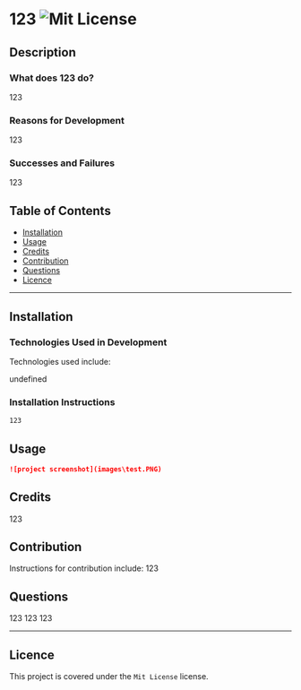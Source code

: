 # 123 ![Mit License](https://img.shields.io/badge/License-Mit%20License-brightgreen)

## Description

### What does 123 do?

123

### Reasons for Development

123

### Successes and Failures

123

## Table of Contents

- [Installation](#installation)
- [Usage](#usage)
- [Credits](#credits)
- [Contribution](#contribution)
- [Questions](#questions)
- [Licence](#licence)

---

## Installation 

### Technologies Used in Development

Technologies used include:

undefined

### Installation Instructions

```md
123
```

## Usage

```md
![project screenshot](images\test.PNG)
```

## Credits

123

## Contribution

Instructions for contribution include:
123

## Questions

123
123
123

---
## Licence
This project is covered under the `Mit License` license.